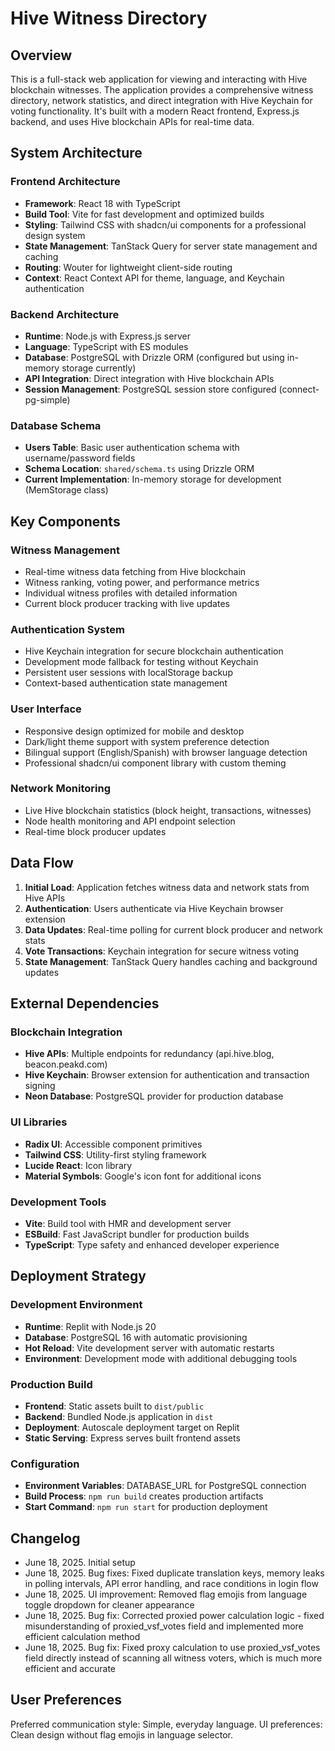 # Hive Witness Directory

## Overview

This is a full-stack web application for viewing and interacting with Hive blockchain witnesses. The application provides a comprehensive witness directory, network statistics, and direct integration with Hive Keychain for voting functionality. It's built with a modern React frontend, Express.js backend, and uses Hive blockchain APIs for real-time data.

## System Architecture

### Frontend Architecture
- **Framework**: React 18 with TypeScript
- **Build Tool**: Vite for fast development and optimized builds
- **Styling**: Tailwind CSS with shadcn/ui components for a professional design system
- **State Management**: TanStack Query for server state management and caching
- **Routing**: Wouter for lightweight client-side routing
- **Context**: React Context API for theme, language, and Keychain authentication

### Backend Architecture
- **Runtime**: Node.js with Express.js server
- **Language**: TypeScript with ES modules
- **Database**: PostgreSQL with Drizzle ORM (configured but using in-memory storage currently)
- **API Integration**: Direct integration with Hive blockchain APIs
- **Session Management**: PostgreSQL session store configured (connect-pg-simple)

### Database Schema
- **Users Table**: Basic user authentication schema with username/password fields
- **Schema Location**: `shared/schema.ts` using Drizzle ORM
- **Current Implementation**: In-memory storage for development (MemStorage class)

## Key Components

### Witness Management
- Real-time witness data fetching from Hive blockchain
- Witness ranking, voting power, and performance metrics
- Individual witness profiles with detailed information
- Current block producer tracking with live updates

### Authentication System
- Hive Keychain integration for secure blockchain authentication
- Development mode fallback for testing without Keychain
- Persistent user sessions with localStorage backup
- Context-based authentication state management

### User Interface
- Responsive design optimized for mobile and desktop
- Dark/light theme support with system preference detection
- Bilingual support (English/Spanish) with browser language detection
- Professional shadcn/ui component library with custom theming

### Network Monitoring
- Live Hive blockchain statistics (block height, transactions, witnesses)
- Node health monitoring and API endpoint selection
- Real-time block producer updates

## Data Flow

1. **Initial Load**: Application fetches witness data and network stats from Hive APIs
2. **Authentication**: Users authenticate via Hive Keychain browser extension
3. **Data Updates**: Real-time polling for current block producer and network stats
4. **Vote Transactions**: Keychain integration for secure witness voting
5. **State Management**: TanStack Query handles caching and background updates

## External Dependencies

### Blockchain Integration
- **Hive APIs**: Multiple endpoints for redundancy (api.hive.blog, beacon.peakd.com)
- **Hive Keychain**: Browser extension for authentication and transaction signing
- **Neon Database**: PostgreSQL provider for production database

### UI Libraries
- **Radix UI**: Accessible component primitives
- **Tailwind CSS**: Utility-first styling framework
- **Lucide React**: Icon library
- **Material Symbols**: Google's icon font for additional icons

### Development Tools
- **Vite**: Build tool with HMR and development server
- **ESBuild**: Fast JavaScript bundler for production builds
- **TypeScript**: Type safety and enhanced developer experience

## Deployment Strategy

### Development Environment
- **Runtime**: Replit with Node.js 20
- **Database**: PostgreSQL 16 with automatic provisioning
- **Hot Reload**: Vite development server with automatic restarts
- **Environment**: Development mode with additional debugging tools

### Production Build
- **Frontend**: Static assets built to `dist/public`
- **Backend**: Bundled Node.js application in `dist`
- **Deployment**: Autoscale deployment target on Replit
- **Static Serving**: Express serves built frontend assets

### Configuration
- **Environment Variables**: DATABASE_URL for PostgreSQL connection
- **Build Process**: `npm run build` creates production artifacts
- **Start Command**: `npm run start` for production deployment

## Changelog

- June 18, 2025. Initial setup
- June 18, 2025. Bug fixes: Fixed duplicate translation keys, memory leaks in polling intervals, API error handling, and race conditions in login flow
- June 18, 2025. UI improvement: Removed flag emojis from language toggle dropdown for cleaner appearance
- June 18, 2025. Bug fix: Corrected proxied power calculation logic - fixed misunderstanding of proxied_vsf_votes field and implemented more efficient calculation method
- June 18, 2025. Bug fix: Fixed proxy calculation to use proxied_vsf_votes field directly instead of scanning all witness voters, which is much more efficient and accurate

## User Preferences

Preferred communication style: Simple, everyday language.
UI preferences: Clean design without flag emojis in language selector.